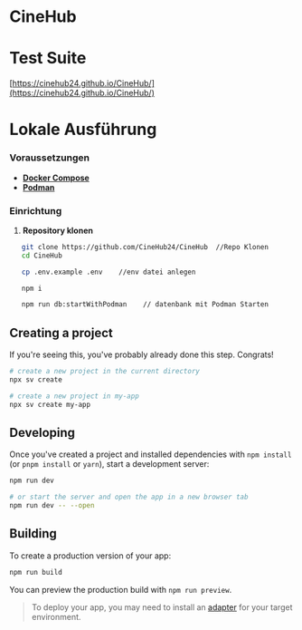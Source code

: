 # CineHub

# Test Suite
[https://cinehub24.github.io/CineHub/](https://cinehub24.github.io/CineHub/)

# Lokale Ausführung

### Voraussetzungen
- [**Docker Compose**](https://formulae.brew.sh/formula/docker-compose)
- [**Podman**](https://podman.io/)

### Einrichtung
1. **Repository klonen**
```bash
   git clone https://github.com/CineHub24/CineHub  //Repo Klonen
   cd CineHub

   cp .env.example .env    //env datei anlegen

   npm i

   npm run db:startWithPodman    // datenbank mit Podman Starten
```

## Creating a project

If you're seeing this, you've probably already done this step. Congrats!

```bash
# create a new project in the current directory
npx sv create

# create a new project in my-app
npx sv create my-app
```

## Developing

Once you've created a project and installed dependencies with `npm install` (or `pnpm install` or `yarn`), start a development server:

```bash
npm run dev

# or start the server and open the app in a new browser tab
npm run dev -- --open
```

## Building

To create a production version of your app:

```bash
npm run build
```

You can preview the production build with `npm run preview`.

> To deploy your app, you may need to install an [adapter](https://svelte.dev/docs/kit/adapters) for your target environment.
